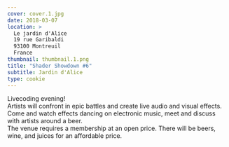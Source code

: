 ```yaml
---
cover: cover.1.jpg
date: 2018-03-07
location: >
  Le jardin d'Alice
  19 rue Garibaldi
  93100 Montreuil
  France
thumbnail: thumbnail.1.png
title: "Shader Showdown #6"
subtitle: Jardin d'Alice
type: cookie
---
```


Livecoding evening!  
Artists will confront in epic battles and create live audio and visual effects.  
Come and watch effects dancing on electronic music, meet and discuss with artists around a beer.  
The venue requires a membership at an open price. There will be beers, wine, and juices for an affordable price.
